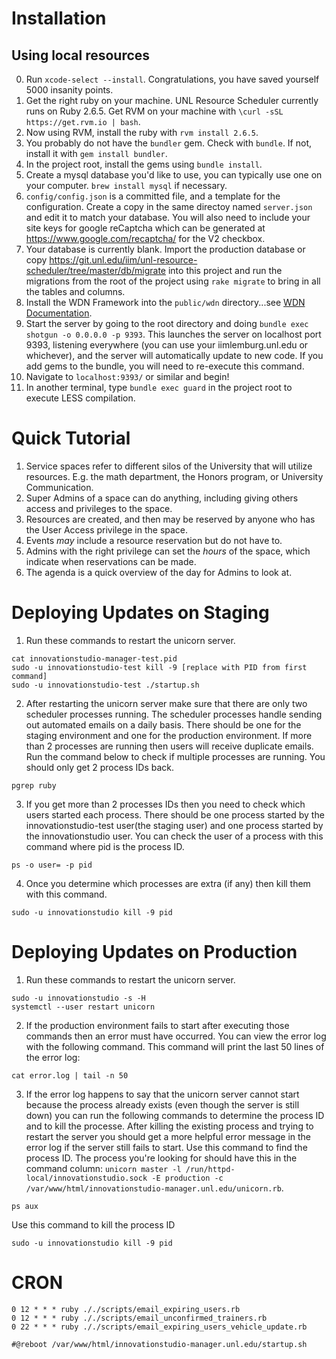 
Installation
============

Using local resources
---------------------
0. Run `xcode-select --install`. Congratulations, you have saved yourself 5000 insanity points.
1. Get the right ruby on your machine. UNL Resource Scheduler currently runs on Ruby 2.6.5. Get RVM on your machine with `\curl -sSL https://get.rvm.io | bash`.
2. Now using RVM, install the ruby with `rvm install 2.6.5`.
3. You probably do not have the `bundler` gem. Check with `bundle`. If not, install it with `gem install bundler`.
4. In the project root, install the gems using `bundle install`.
5. Create a mysql database you'd like to use, you can typically use one on your computer. `brew install mysql` if necessary. 
6. `config/config.json` is a committed file, and a template for the configuration. Create a copy in the same directoy named `server.json` and edit it to match your database. You will also need to include your site keys for google reCaptcha which can be generated at https://www.google.com/recaptcha/ for the V2 checkbox.
7. Your database is currently blank. Import the production database or copy https://git.unl.edu/iim/unl-resource-scheduler/tree/master/db/migrate into this project and run the migrations from the root of the project using `rake migrate` to bring in all the tables and columns.
8. Install the WDN Framework into the `public/wdn` directory...see [WDN Documentation](http://wdn.unl.edu/documentation).
9. Start the server by going to the root directory and doing `bundle exec shotgun -o 0.0.0.0 -p 9393`. This launches the server on localhost port 9393, listening everywhere (you can use your iimlemburg.unl.edu or whichever), and the server will automatically update to new code. If you add gems to the bundle, you will need to re-execute this command.
10. Navigate to `localhost:9393/` or similar and begin!
11. In another terminal, type `bundle exec guard` in the project root to execute LESS compilation.

Quick Tutorial
==============
1. Service spaces refer to different silos of the University that will utilize resources. E.g. the math department, the Honors program, or University Communication.
2. Super Admins of a space can do anything, including giving others access and privileges to the space.
3. Resources are created, and then may be reserved by anyone who has the User Access privilege in the space. 
4. Events *may* include a resource reservation but do not have to.
5. Admins with the right privilege can set the *hours* of the space, which indicate when reservations can be made.
6. The agenda is a quick overview of the day for Admins to look at. 

Deploying Updates on Staging
===============================
1. Run these commands to restart the unicorn server.
```
cat innovationstudio-manager-test.pid
sudo -u innovationstudio-test kill -9 [replace with PID from first command]
sudo -u innovationstudio-test ./startup.sh
```
2. After restarting the unicorn server make sure that there are only two scheduler processes running. The scheduler processes handle sending out automated emails on a daily basis. There should be one for the staging environment and one for the production environment. If more than 2 processes are running then users will receive duplicate emails. Run the command below to check if multiple processes are running. You should only get 2 process IDs back.
```
pgrep ruby
```
3. If you get more than 2 processes IDs then you need to check which users started each process. There should be one process started by the innovationstudio-test user(the staging user) and one process started by the innovationstudio user. You can check the user of a process with this command where pid is the process ID.
```
ps -o user= -p pid
```
4. Once you determine which processes are extra (if any) then kill them with this command.
```
sudo -u innovationstudio kill -9 pid
```

Deploying Updates on Production
===============================
1. Run these commands to restart the unicorn server.
```
sudo -u innovationstudio -s -H
systemctl --user restart unicorn
```
2. If the production environment fails to start after executing those commands then an error must have occurred. You can view the error log with the following command. This command will print the last 50 lines of the error log:
```
cat error.log | tail -n 50
```
3. If the error log happens to say that the unicorn server cannot start because the process already exists (even though the server is still down) you can run the following commands to determine the process ID and to kill the processe. After killing the existing process and trying to restart the server you should get a more helpful error message in the error log if the server still fails to start.
Use this command to find the process ID. The process you're looking for should have this in the command column:  ```unicorn master -l /run/httpd-local/innovationstudio.sock -E production -c /var/www/html/innovationstudio-manager.unl.edu/unicorn.rb```.
```
ps aux
```
Use this command to kill the process ID
```
sudo -u innovationstudio kill -9 pid
```

CRON
====
```
0 12 * * * ruby ././scripts/email_expiring_users.rb
0 12 * * * ruby ././scripts/email_unconfirmed_trainers.rb
0 22 * * * ruby ././scripts/email_expiring_users_vehicle_update.rb

#@reboot /var/www/html/innovationstudio-manager.unl.edu/startup.sh
```